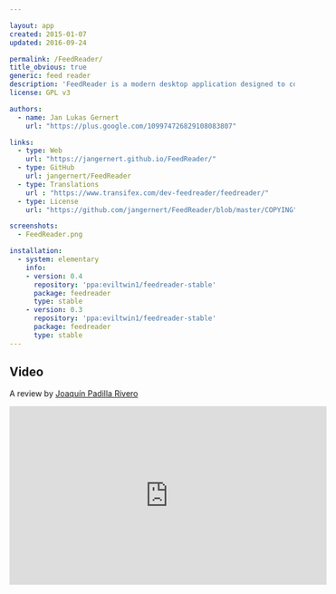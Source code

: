 ```yaml
---

layout: app
created: 2015-01-07
updated: 2016-09-24

permalink: /FeedReader/
title_obvious: true
generic: feed reader
description: 'FeedReader is a modern desktop application designed to complement existing web-based RSS accounts.'
license: GPL v3

authors:
  - name: Jan Lukas Gernert
    url: "https://plus.google.com/109974726829108083807"

links:
  - type: Web
    url: "https://jangernert.github.io/FeedReader/"
  - type: GitHub
    url: jangernert/FeedReader
  - type: Translations
    url : "https://www.transifex.com/dev-feedreader/feedreader/"
  - type: License
    url: "https://github.com/jangernert/FeedReader/blob/master/COPYING"

screenshots:
  - FeedReader.png

installation:
  - system: elementary
    info:
    - version: 0.4
      repository: 'ppa:eviltwin1/feedreader-stable'
      package: feedreader
      type: stable
    - version: 0.3
      repository: 'ppa:eviltwin1/feedreader-stable'
      package: feedreader
      type: stable
---
```

## Video
A review by [Joaquín Padilla Rivero](https://www.youtube.com/channel/UC_im4PuM9ViTNjaUf2cXmgg)

<iframe width="560" height="315" src="https://www.youtube.com/embed/RuGVn31Oh8k" frameborder="0" allowfullscreen></iframe>
